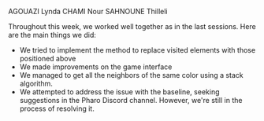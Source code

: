 AGOUAZI Lynda 
CHAMI Nour
SAHNOUNE Thilleli


Throughout this week, we worked well together as in the last sessions. Here are the main things we did:
- We  tried to implement the method  to replace visited elements with those positioned above
- We made improvements on the game interface
- We managed to get all the neighbors of the same color using a stack algorithm.
- We attempted to address the issue with the baseline, seeking suggestions in the Pharo Discord channel.
However, we're still in the process of resolving it.

